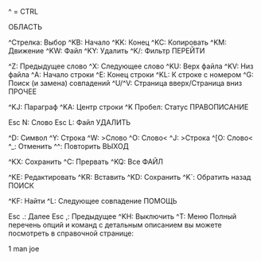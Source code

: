 ^ = CTRL

ОБЛАСТЬ

^Стрелка: Выбор
^KB: Начало
^KK: Конец
^KC: Копировать
^KM: Движение
^KW: Файл
^KY: Удалить
^K/: Фильтр
ПЕРЕЙТИ

^Z: Предыдущее слово
^X: Следующее слово
^KU: Верх файла
^KV: Низ файла
^A: Начало строки
^E: Конец строки
^KL: К строке с номером
^G: Поиск (и замена) совпадений
^U/^V: Страница вверх/Страница вниз
ПРОЧЕЕ

^KJ: Параграф
^KA: Центр строки
^K Пробел: Статус
ПРАВОПИСАНИЕ

Esc N: Слово
Esc L: Файл
УДАЛИТЬ

^D: Символ
^Y: Строка
^W: >Слово
^O: Слово<
^J: >Строка
^[O: Слово<
^_: Отменить
^^: Повторить
ВЫХОД

^KX: Сохранить
^C: Прервать
^KQ: Все
ФАЙЛ

^KE: Редактировать
^KR: Вставить
^KD: Сохранить
^K`: Обратить назад
ПОИСК

^KF: Найти
^L: Следующее совпадение
ПОМОЩЬ

Esc .: Далее
Esc ,: Предыдущее
^KH: Выключить
^T: Меню
Полный перечень опций и команд с детальным описанием вы можете посмотреть в справочной странице:

1
man joe